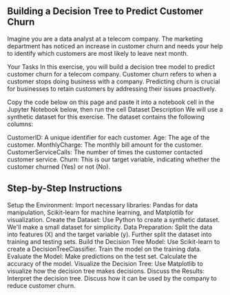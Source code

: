 ## Building a Decision Tree to Predict Customer Churn
Imagine you are a data analyst at a telecom company. The marketing department has noticed an increase in customer churn and needs your help to identify which customers are most likely to leave next month.

Your Tasks
In this exercise, you will build a decision tree model to predict customer churn for a telecom company. Customer churn refers to when a customer stops doing business with a company. Predicting churn is crucial for businesses to retain customers by addressing their issues proactively.

Copy the code below on this page and paste it into a notebook cell in the Jupyter Notebook below, then run the cell
Dataset Description
We will use a synthetic dataset for this exercise. The dataset contains the following columns:

CustomerID: A unique identifier for each customer.
Age: The age of the customer.
MonthlyCharge: The monthly bill amount for the customer.
CustomerServiceCalls: The number of times the customer contacted customer service.
Churn: This is our target variable, indicating whether the customer churned (Yes) or not (No).

## Step-by-Step Instructions
Setup the Environment:
Import necessary libraries: Pandas for data manipulation, Scikit-learn for machine learning, and Matplotlib for visualization.
Create the Dataset:
Use Python to create a synthetic dataset. We'll make a small dataset for simplicity.
Data Preparation:
Split the data into features (X) and the target variable (y).
Further split the dataset into training and testing sets.
Build the Decision Tree Model:
Use Scikit-learn to create a DecisionTreeClassifier.
Train the model on the training data.
Evaluate the Model:
Make predictions on the test set.
Calculate the accuracy of the model.
Visualize the Decision Tree:
Use Matplotlib to visualize how the decision tree makes decisions.
Discuss the Results:
Interpret the decision tree.
Discuss how it can be used by the company to reduce customer churn.
